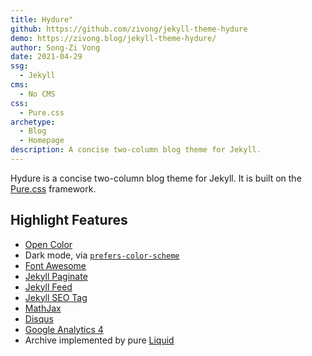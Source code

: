 ```yaml
---
title: Hydure"
github: https://github.com/zivong/jekyll-theme-hydure
demo: https://zivong.blog/jekyll-theme-hydure/
author: Song-Zi Vong
date: 2021-04-29
ssg:
  - Jekyll
cms:
  - No CMS
css:
  - Pure.css 
archetype:
  - Blog
  - Homepage
description: A concise two-column blog theme for Jekyll.
---
```


Hydure is a concise two-column blog theme for Jekyll. It is built on the [Pure.css](https://github.com/pure-css/pure) framework.

## Highlight Features

- [Open Color](https://github.com/yeun/open-color)
- Dark mode, via [`prefers-color-scheme`](https://developer.mozilla.org/en-US/docs/Web/CSS/@media/prefers-color-scheme)
- [Font Awesome](https://fontawesome.com/)
- [Jekyll Paginate](https://github.com/jekyll/jekyll-paginate)
- [Jekyll Feed](https://github.com/jekyll/jekyll-feed/)
- [Jekyll SEO Tag](https://github.com/jekyll/jekyll-seo-tag/)
- [MathJax](https://www.mathjax.org/)
- [Disqus](https://disqus.com/)
- [Google Analytics 4](https://support.google.com/analytics/answer/10089681?hl=en)
- Archive implemented by pure [Liquid](https://shopify.github.io/liquid/)

